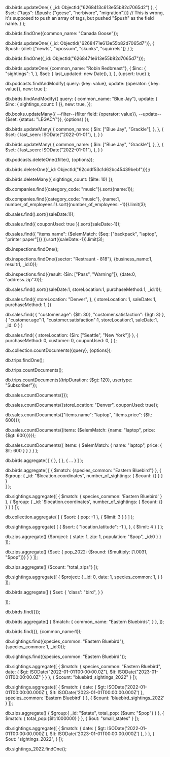 db.birds.updateOne(
    {
        _id: ObjectId("6268413c613e55b82d7065d2")
    },
    {
        $set: {"tags": {$push: {"geese", "herbivore", "migration"}}} 
        // This is wrong, it's supposed to push an array of tags, but pushed "$push" as the field name.
    }
);

db.birds.findOne({common_name: "Canada Goose"});

db.birds.updateOne(
    {_id: ObjectId("6268471e613e55b82d7065d7")},
    {
        $push: {diet: ["newts", "opossum", "skunks", "squirrels"]}
    }
);

db.birds.findOne({_id: ObjectId("6268471e613e55b82d7065d7")});

db.birds.updateOne(
    {common_name: "Robin Redbreast"},
    {
        $inc: {
            "sightings": 1,
        },
        $set: {
            last_updated: new Date(),
        },
    },
    {upsert: true}
);

db.podcasts.findAndModify(
    query: {key: value},
    update: {operator: { key: value}},
    new: true
);

db.birds.findAndModify({
    query: { common_name: "Blue Jay"},
    update: { $inc: { sightings_count: 1 }},
    new: true,
});

db.books.updateMany({
    --filter--{filter field: {operator: value}},
    --update--{$set: {status: "LEGACY"}},
    {options}
});

db.birds.updateMany(
    {
        common_name: 
        {
            $in: ["Blue Jay", "Grackle"],
        },
    },
    {
        $set: {
            last_seen: ISODate("2022-01-01"),
        },
    }
)

db.birds.updateMany(
  {
    common_name: {
      $in: ["Blue Jay", "Grackle"],
    },
  },
  {
    $set: {
      last_seen: ISODate("2022-01-01"),
    },
  }
)

db.podcasts.deleteOne({filter}, {options});

db.birds.deleteOne({_id: ObjectId("62cddf53c1d62bc45439bebf")});\

db.birds.deleteMany({
    sightings_count: {$lte: 10}
});

db.companies.find({category_code: "music"}).sort({name:1});

db.companies.find({category_code: "music"}, {name:1, number_of_employees:1).sort({number_of_employees: -1}}).limit(3);

db.sales.find().sort({saleDate:1});

db.sales.find({
    couponUsed: true
}).sort({saleDate:-1});

db.sales.find({
    "items.name": {$elemMatch: {$eq: ["backpack", "laptop", "printer paper"]}}
}).sort({saleDate:-1}).limit(3);

db.inspections.findOne();

db.inspections.findOne({sector: "Restraunt - 818"}, {business_name:1, result:1, _id:0});

db.inspections.find({result: {$in: ["Pass", "Warning"]}, {date:0, "address.zip":0});

db.sales.find().sort({saleDate:1, storeLocation:1, purchaseMethod:1, _id:1});

db.sales.find({ storeLocation: "Denver", }, { storeLocation: 1, saleDate: 1, purchaseMethod: 1, })

db.sales.find(
    {
        "customer.age": {$lt: 30},
        "customer.satisfaction": {$gt: 3}
    },
    {
        "customer.age":1,
        "customer.satisfaction":1,
        storeLocation:1,
        saleDate:1,
        _id: 0
    }
)

db.sales.find(
    {
        storeLocation: {$in: ["Seattle", "New York"]}
    },
    {
        purchaseMethod: 0,
        customer: 0,
        couponUsed: 0,
    }
);

db.collection.countDocuments({query}, {options});

db.trips.findOne();

db.trips.countDocuments();

db.trips.countDocuments({tripDuration: {$gt: 120}, usertype: "Subscriber"});

db.sales.countDocuments({});

db.sales.countDocuments({storeLocation: "Denver", couponUsed: true});

db.sales.countDocuments({"items.name": "laptop", "items.price": {$lt: 600}});

db.sales.countDocuments({items: {$elemMatch: {name: "laptop", price: {$gt: 600}}}});

db.sales.countDocuments({ items: { $elemMatch: { name: "laptop", price: { $lt: 600 } } } } );


db.birds.aggregate(
    [
        {
            <stage1>
        },
        {
            <stage2>
        },
        {
            ...
        }
    ]
);



db.birds.aggregate(
    [
        {
            $match: {species_common: "Eastern Bluebird"}
        },
        {
            $group: {
                _id: "$location.coordinates",
                number_of_sightings: {
                    $count: {}
                }
            }
        }   
    ]
);

db.sightings.aggregate([
  {
    $match: {
        species_common: 'Eastern Bluebird'
    }
  }, {
    $group: {
        _id: '$location.coordinates',
        number_of_sightings: {
            $count: {}
        }
    }
  }
]);

db.collection.aggregate(
    [
        {
            $sort: {
                pop: -1
            },
            {
                $limit: 3
            }
        }
    ]
);



db.sightings.aggregate(
    [
        {
            $sort: {
                "location.latitude": -1
            },
        },
        {
            $limit: 4
        }
    ]
);

db.zips.aggregate([
    {$project: {
        state: 1,
        zip: 1,
        population: "$pop",
        _id:0 
        }
    }
]);

db.zips.aggregate([
    {$set: {
        pop_2022: {$round: {$multiply: [1.0031, "$pop"]}}
        }
    }
]);

db.zips.aggregate([
    {$count: "total_zips"}
]);

db.sightings.aggregate([
    {
        $project: {
            _id: 0,
            date: 1,
            species_common: 1,
        }
    }
]);

db.birds.aggregate([
    {
        $set: {
            'class': "bird",
        }
    }
    
]);

db.birds.find({});

db.birds.aggregate([
    {
        $match: {
            common_name: "Eastern Bluebirds",
        }
    },
]);


db.birds.find({}, {common_name:1});

db.sightings.find({species_common: "Eastern Bluebird"}, {species_common: 1, _id:0});


db.sightings.find({species_common: "Eastern Bluebird"});

db.sightings.aggregate([
    {
        $match: {
            species_common: "Eastern Bluebird",
            date: {
                    $gt: ISODate("2022-01-01T00:00:00.0Z"),
                    $lt: ISODate("2023-01-01T00:00:00.0Z"
            }
        }
    },
    {
        $count: "bluebird_sightings_2022"
    }
]);

db.sightings.aggregate([
    {
    $match: {
        date: {
        $gt: ISODate('2022-01-01T00:00:00.000Z'),
        $lt: ISODate('2023-01-01T00:00:00.000Z')
        },
        species_common: 'Eastern Bluebird'
    }
    }, {
    $count: 'bluebird_sightings_2022'
    }
]);

db.zips.aggregate([
    {
        $group:{
            _id: "$state",
            total_pop: {$sum: "$pop"}
        }
    },
    {
        $match: {
            total_pop:{$lt:1000000}
        }
    },
    {
        $out: "small_states"
    }
]);

db.sightings.aggregate([
    {
        $match: {
            date: {
                $gt: ISODate('2022-01-01T00:00:00.000Z'),
                $lt: ISODate('2023-01-01T00:00:00.000Z')
            },
        }
    },
    {
        $out: "sightings_2022",
    }
]);

db.sightings_2022.findOne();



